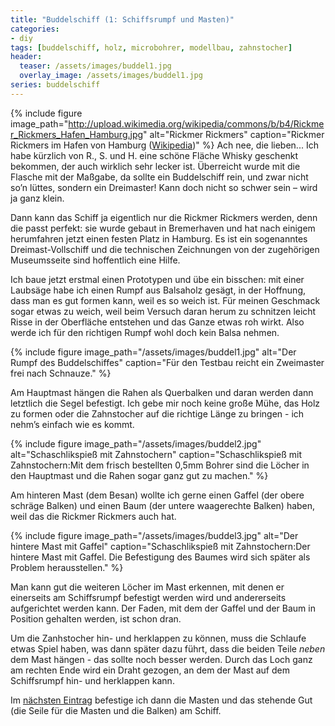```yaml
---
title: "Buddelschiff (1: Schiffsrumpf und Masten)"
categories:
- diy
tags: [buddelschiff, holz, microbohrer, modellbau, zahnstocher]
header:
  teaser: /assets/images/buddel1.jpg
  overlay_image: /assets/images/buddel1.jpg
series: buddelschiff
---
```


{% include figure image_path="http://upload.wikimedia.org/wikipedia/commons/b/b4/Rickmer_Rickmers_Hafen_Hamburg.jpg" alt="Rickmer Rickmers" caption="Rickmer Rickmers im Hafen von Hamburg ([Wikipedia](http://commons.wikimedia.org))" %}
Ach nee, die lieben...
Ich habe kürzlich von R., S. und H. eine schöne Fläche Whisky geschenkt bekommen, der auch wirklich sehr lecker ist. Überreicht wurde mit die Flasche mit der Maßgabe, da sollte ein Buddelschiff rein, und zwar nicht so’n lüttes, sondern ein Dreimaster! Kann doch nicht so schwer sein – wird ja ganz klein.

Dann kann das Schiff ja eigentlich nur die Rickmer Rickmers werden, denn die passt perfekt: sie wurde gebaut in Bremerhaven und hat nach einigem herumfahren jetzt einen festen Platz in Hamburg. Es ist ein sogenanntes Dreimast-Vollschiff und die technischen Zeichnungen von der zugehörigen Museumsseite sind hoffentlich eine Hilfe.


Ich baue jetzt erstmal einen Prototypen und übe ein bisschen: mit einer Laubsäge habe ich einen Rumpf aus Balsaholz gesägt, in der Hoffnung, dass man es gut formen kann, weil es so weich ist. Für meinen Geschmack sogar etwas zu weich, weil beim Versuch daran herum zu schnitzen leicht Risse in der Oberfläche entstehen und das Ganze etwas roh wirkt. Also werde ich für den richtigen Rumpf wohl doch kein Balsa nehmen.

{% include figure image_path="/assets/images/buddel1.jpg" alt="Der Rumpf des Buddelschiffes" caption="Für den Testbau  reicht ein Zweimaster frei nach Schnauze." %}

Am Hauptmast hängen die Rahen als Querbalken und daran werden dann letztlich die Segel befestigt. Ich gebe mir noch keine große Mühe, das Holz zu formen oder die Zahnstocher auf die richtige Länge zu bringen - ich nehm’s einfach wie es kommt.

{% include figure image_path="/assets/images/buddel2.jpg" alt="Schaschlikspieß mit Zahnstochern" caption="Schaschlikspieß mit Zahnstochern:Mit dem frisch bestellten 0,5mm Bohrer sind die Löcher in den Hauptmast und die Rahen sogar ganz gut zu machen." %}

Am hinteren Mast (dem Besan) wollte ich gerne einen Gaffel (der obere schräge Balken) und einen Baum (der untere waagerechte Balken) haben, weil das die Rickmer Rickmers auch hat.

{% include figure image_path="/assets/images/buddel3.jpg" alt="Der hintere Mast mit Gaffel" caption="Schaschlikspieß mit Zahnstochern:Der hintere Mast mit Gaffel. Die Befestigung des Baumes wird sich später als Problem herausstellen." %}

Man kann gut die weiteren Löcher im Mast erkennen, mit denen er einerseits am Schiffsrumpf befestigt werden wird und andererseits aufgerichtet werden kann. Der Faden, mit dem der Gaffel und der Baum in Position gehalten werden, ist schon dran.

Um die Zanhstocher hin- und herklappen zu können, muss die Schlaufe etwas Spiel haben, was dann später dazu führt, dass die beiden Teile _neben_ dem Mast hängen - das sollte noch besser werden. Durch das Loch ganz am rechten Ende wird ein Draht gezogen, an dem der Mast auf dem Schiffsrumpf hin- und herklappen kann.

Im [nächsten Eintrag](/2013/11/13/buddel2/) befestige ich dann die Masten und das stehende Gut (die Seile für die Masten und die Balken) am Schiff.